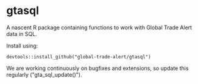 # gtasql
A nascent R package containing functions to work with Global Trade Alert data in SQL.


Install using:
```
devtools::install_github("global-trade-alert/gtasql")
```
We are working continuously on bugfixes and extensions, so update this regularly ("gta_sql_update()").

